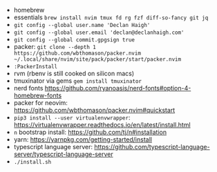* homebrew
* essentials `brew install nvim tmux fd rg fzf diff-so-fancy git jq`
* `git config --global user.name 'Declan Haigh'`
* `git config --global user.email 'declan@declanhaigh.com'`
* `git config --global commit.gpgsign true`
* packer: `git clone --depth 1 https://github.com/wbthomason/packer.nvim ~/.local/share/nvim/site/pack/packer/start/packer.nvim`
* `:PackerInstall`
* rvm (rbenv is still cooked on silicon macs)
* tmuxinator via gems `gem install tmuxinator`
* nerd fonts https://github.com/ryanoasis/nerd-fonts#option-4-homebrew-fonts
* packer for neovim: https://github.com/wbthomason/packer.nvim#quickstart
* `pip3 install --user virtualenvwrapper`: https://virtualenvwrapper.readthedocs.io/en/latest/install.html
* `n` bootstrap install: https://github.com/tj/n#installation
* yarn: https://yarnpkg.com/getting-started/install
* typescript language server: https://github.com/typescript-language-server/typescript-language-server
* `./install.sh`

